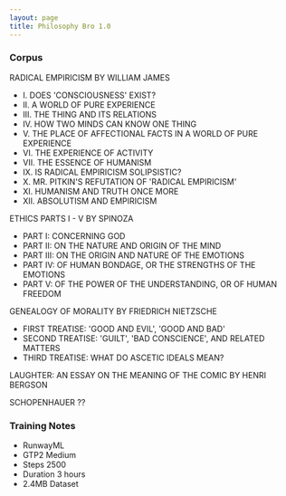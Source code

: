 ```yaml
---
layout: page
title: Philosophy Bro 1.0
---
```


### Corpus

RADICAL EMPIRICISM BY WILLIAM JAMES
- I. DOES 'CONSCIOUSNESS' EXIST?
- II. A WORLD OF PURE EXPERIENCE
- III. THE THING AND ITS RELATIONS
- IV. HOW TWO MINDS CAN KNOW ONE THING
- V. THE PLACE OF AFFECTIONAL FACTS IN A WORLD OF PURE EXPERIENCE
- VI. THE EXPERIENCE OF ACTIVITY
- VII. THE ESSENCE OF HUMANISM
- IX. IS RADICAL EMPIRICISM SOLIPSISTIC?
- X. MR. PITKIN'S REFUTATION OF 'RADICAL EMPIRICISM'
- XI. HUMANISM AND TRUTH ONCE MORE
- XII. ABSOLUTISM AND EMPIRICISM

ETHICS PARTS I - V BY SPINOZA
- PART I:  CONCERNING GOD
- PART II:  ON THE NATURE AND ORIGIN OF THE MIND
- PART III:  ON THE ORIGIN AND NATURE OF THE EMOTIONS
- PART IV:  OF HUMAN BONDAGE, OR THE STRENGTHS OF THE EMOTIONS
- PART V:  OF THE POWER OF THE UNDERSTANDING, OR OF HUMAN FREEDOM

GENEALOGY OF MORALITY BY FRIEDRICH NIETZSCHE
- FIRST TREATISE: 'GOOD AND EVIL', 'GOOD AND BAD'
- SECOND TREATISE: 'GUILT', 'BAD CONSCIENCE', AND RELATED MATTERS
- THIRD TREATISE: WHAT DO ASCETIC IDEALS MEAN?   

LAUGHTER: AN ESSAY ON THE MEANING OF THE COMIC BY HENRI BERGSON

SCHOPENHAUER ??

### Training Notes

- RunwayML
- GTP2 Medium
- Steps 2500
- Duration 3 hours
- 2.4MB Dataset
